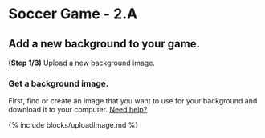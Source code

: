 # Soccer Game - 2.A

## Add a new background to your game.

**(Step 1/3)** Upload a new background image.

### Get a background image.

First, find or create an image that you want to use for your background and download it to your computer. [Need help?](/tutorials/images/)

{% include blocks/uploadImage.md %}
